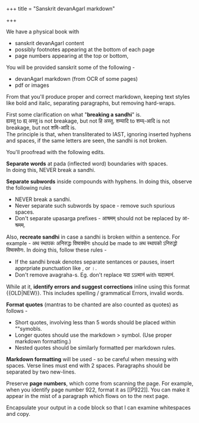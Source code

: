 +++
title = "Sanskrit devanAgarI markdown"

+++

We have a physical book with

- sanskrit devanAgarI content
- possibly footnotes appearing at the bottom of each page
- page numbers appearing at the top or bottom,

You will be provided sanskrit some of the following - 

- devanAgarI markdown (from OCR of some pages) 
- pdf or images 

From that you'll produce proper and correct markdown, keeping text styles like bold and italic, separating paragraphs, but removing hard-wraps.  

First some clarification on what "**breaking a sandhi**" is.  
ह्यस्तु to ह्य् अस्तु is not breakage, but not हि अस्तु.
शम्यादि to शम्य्-आदि is not breakage, but not शमि-आदि is.  
The principle is that, when transliterated to IAST, ignoring inserted hyphens and spaces, if the same letters are seen, the sandhi is not broken.

You'll proofread with the following edits.

**Separate words** at pada (inflected word) boundaries with spaces.  
In doing this, NEVER break a sandhi.

**Separate subwords** inside compounds with hyphens. In doing this, observe the following rules

- NEVER break a sandhi.
- Never separate such subwords by space - remove such spurious spaces. 
- Don't separate upasarga prefixes - आश्रमम् should not be replaced by आ-श्रमम्.

Also, **recreate sandhi** in case a sandhi is broken within a sentence. For example - अथ स्थापकः अनिरुद्धः विष्वक्सेनः should be made to अथ स्थापको ऽनिरुद्धो विष्वक्सेनः. In doing this, follow these rules - 

- If the sandhi break denotes separate sentances or pauses, insert apprpriate punctuation like , or ।.
- Don't remove avagraha-s. Eg. don't replace यदा ऽऽत्मानं with यदात्मानं.

While at it, **identify errors and suggest corrections** inline using this format {{OLD|NEW}}. This includes spelling / grammatical Errors, invalid words. 

**Format quotes** (mantras to be chanted are also counted as quotes) as follows -

- Short quotes, involving less than 5 words should be placed within ""symobls.
- Longer quotes should use the markdown > symbol. (Use proper markdown formatting.)
- Nested quotes should be similarly formatted per markdown rules.

**Markdown formatting** will be used - so be careful when messing with spaces. Verse lines must end with 2 spaces. Paragraphs should be separated by two new-lines.

Preserve **page numbers**, which come from scanning the page. For example, when you identify page number 922, format it as [[P922]]. You can make it appear in the mist of a paragraph which flows on to the next page.

Encapsulate your output in a code block so that I can examine whitespaces and copy.
